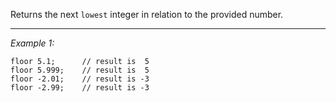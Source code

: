 Returns the next `lowest` integer in relation to the provided number.


---
*Example 1:*
```sqf
floor 5.1;		// result is  5
floor 5.999;	// result is  5
floor -2.01;	// result is -3
floor -2.99;	// result is -3
```